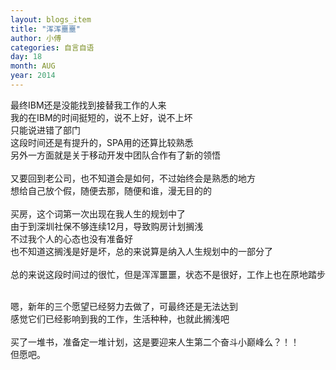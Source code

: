 ```yaml
---
layout: blogs_item
title: "浑浑噩噩"
author: 小傅
categories: 自言自语
day: 18
month: AUG
year: 2014
---
```




最终IBM还是没能找到接替我工作的人来 <br>
我的在IBM的时间挺短的，说不上好，说不上坏 <br>
只能说进错了部门 <br>
这段时间还是有提升的，SPA用的还算比较熟悉 <br>
另外一方面就是关于移动开发中团队合作有了新的领悟<br>
<br>
又要回到老公司，也不知道会是如何，不过始终会是熟悉的地方<br>
想给自己放个假，随便去那，随便和谁，漫无目的的<br>
<br>
买房，这个词第一次出现在我人生的规划中了<br>
由于到深圳社保不够连续12月，导致购房计划搁浅<br>
不过我个人的心态也没有准备好<br>
也不知道这搁浅是好是坏，总的来说算是纳入人生规划中的一部分了<br>
<br>
总的来说这段时间过的很忙，但是浑浑噩噩，状态不是很好，工作上也在原地踏步<br>
<!--more--> 
<br>
嗯，新年的三个愿望已经努力去做了，可最终还是无法达到<br>
感觉它们已经影响到我的工作，生活种种，也就此搁浅吧<br>
<br>
买了一堆书，准备定一堆计划，这是要迎来人生第二个奋斗小巅峰么？！！<br>
但愿吧。<br>